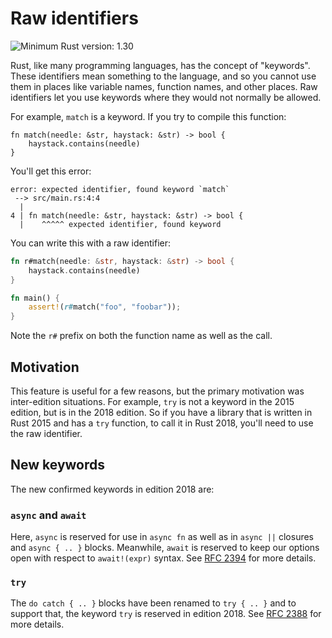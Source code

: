 # Raw identifiers

![Minimum Rust version: 1.30](https://img.shields.io/badge/Minimum%20Rust%20Version-1.30-brightgreen.svg)

Rust, like many programming languages, has the concept of "keywords".
These identifiers mean something to the language, and so you cannot use them in
places like variable names, function names, and other places.
Raw identifiers let you use keywords where they would not normally be allowed.

For example, `match` is a keyword. If you try to compile this function:

```rust,ignore
fn match(needle: &str, haystack: &str) -> bool {
    haystack.contains(needle)
}
```

You'll get this error:

```text
error: expected identifier, found keyword `match`
 --> src/main.rs:4:4
  |
4 | fn match(needle: &str, haystack: &str) -> bool {
  |    ^^^^^ expected identifier, found keyword
```

You can write this with a raw identifier:

```rust
fn r#match(needle: &str, haystack: &str) -> bool {
    haystack.contains(needle)
}

fn main() {
    assert!(r#match("foo", "foobar"));
}
```

Note the `r#` prefix on both the function name as well as the call.

## Motivation

This feature is useful for a few reasons, but the primary motivation was
inter-edition situations. For example, `try` is not a keyword in the 2015
edition, but is in the 2018 edition. So if you have a library that is written
in Rust 2015 and has a `try` function, to call it in Rust 2018, you'll need
to use the raw identifier.

## New keywords

The new confirmed keywords in edition 2018 are:

### `async` and `await`

[RFC 2394]: https://github.com/rust-lang/rfcs/blob/master/text/2394-async_await.md#final-syntax-for-the-await-expression

Here, `async` is reserved for use in `async fn` as well as in `async ||` closures and
`async { .. }` blocks. Meanwhile, `await` is reserved to keep our options open
with respect to `await!(expr)` syntax. See [RFC 2394] for more details.

### `try`

[RFC 2388]: https://github.com/rust-lang/rfcs/pull/2388

The `do catch { .. }` blocks have been renamed to `try { .. }` and to support
that, the keyword `try` is reserved in edition 2018.
See [RFC 2388] for more details.
